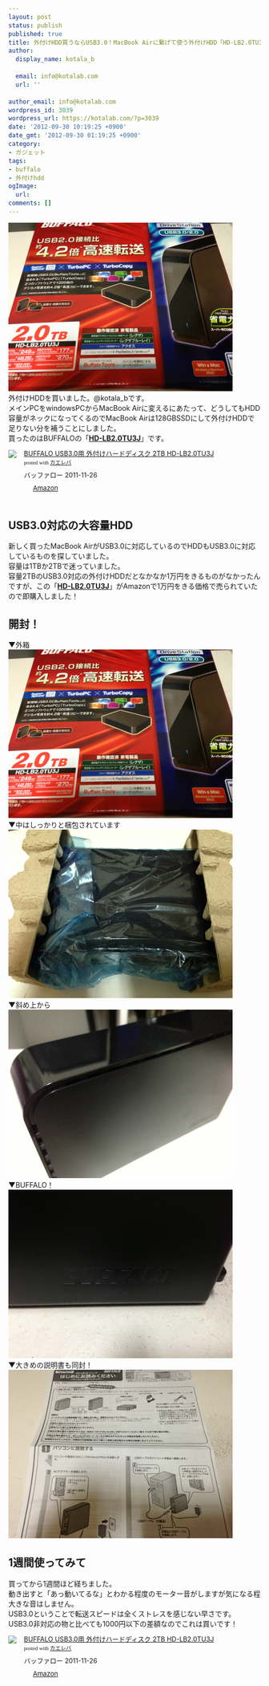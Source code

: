 ```yaml
---
layout: post
status: publish
published: true
title: 外付けHDD買うならUSB3.0！MacBook Airに繋げて使う外付けHDD「HD-LB2.0TU3J」を購入！
author:
  display_name: kotala_b

  email: info@kotalab.com
  url: ''

author_email: info@kotalab.com
wordpress_id: 3039
wordpress_url: https://kotalab.com/?p=3039
date: '2012-09-30 10:19:25 +0900'
date_gmt: '2012-09-30 01:19:25 +0900'
category:
- ガジェット
tags:
- buffalo
- 外付けhdd
ogImage:
  url:
comments: []
---
```

<p><a href="/wp-content/uploads/hdd_120930.jpg" target="_blank"><img src="/wp-content/uploads/hdd_120930.jpg" alt="" title="hdd_120930" width="448" height="336" class="alignnone size-full wp-image-3044" /></a><br />
外付けHDDを買いました。@kotala_bです。<br />
メインPCをwindowsPCからMacBook Airに変えるにあたって、どうしてもHDD容量がネックになってくるのでMacBook Airは128GBSSDにして外付けHDDで足りない分を補うことにしました。<br />
買ったのはBUFFALOの「<strong><a href="https://www.amazon.co.jp/exec/obidos/ASIN/B00620LXOO/same-22/ref=nosim/" rel="nofollow" target="_blank">HD-LB2.0TU3J</a></strong>」です。</p>
<div class="kaerebalink-box" style="text-align:left;padding-bottom:20px;font-size:small;/zoom: 1;overflow: hidden;">
<div class="kaerebalink-image" style="float:left;margin:0 15px 10px 0;"><a href="https://www.amazon.co.jp/exec/obidos/ASIN/B00620LXOO/same-22/ref=nosim/" rel="nofollow" target="_blank"><img src="https://images-fe.ssl-images-amazon.com/images/I/31OkiqknN1L._SL160_.jpg" style="border: none;" /></a></div>
<div class="kaerebalink-info" style="line-height:120%;/zoom: 1;overflow: hidden;">
<div class="kaerebalink-name" style="margin-bottom:10px;line-height:120%"><a href="https://www.amazon.co.jp/exec/obidos/ASIN/B00620LXOO/same-22/ref=nosim/" rel="nofollow" target="_blank">BUFFALO USB3.0用 外付けハードディスク 2TB HD-LB2.0TU3J</a>
<div class="kaerebalink-powered-date" style="font-size:8pt;margin-top:5px;font-family:verdana;line-height:120%">posted with <a href="https://kaereba.com" target="_blank">カエレバ</a></div>
</div>
<div class="kaerebalink-detail" style="margin-bottom:5px;"> バッファロー 2011-11-26    </div>
<div class="kaerebalink-link1" style="margin-top:10px;">
<div class="shoplinkamazon" style="display:inline;margin-right:5px;background: url('https://img.yomereba.com/tam_k_01.gif') 0 0 no-repeat;padding: 2px 0 2px 18px;white-space: nowrap;"><a href="https://www.amazon.co.jp/gp/search?keywords=USB3.0%20HD-LB2.0TU3J&__mk_ja_JP=%83J%83%5E%83J%83i&tag=same-22" rel="nofollow" target="_blank" title="アマゾン" >Amazon</a></div>
</div>
</div>
<div class="booklink-footer" style="clear: left"></div>
</div>
<!--more-->
<h2>USB3.0対応の大容量HDD</h2>
<p>新しく買ったMacBook AirがUSB3.0に対応しているのでHDDもUSB3.0に対応しているものを探していました。<br />
容量は1TBか2TBで迷っていました。<br />
容量2TBのUSB3.0対応の外付けHDDだとなかなか1万円をきるものがなかったんですが、この「<strong><a href="https://www.amazon.co.jp/exec/obidos/ASIN/B00620LXOO/same-22/ref=nosim/" rel="nofollow" target="_blank">HD-LB2.0TU3J</a></strong>」がAmazonで1万円をきる価格で売られていたので即購入しました！</p>
<h2>開封！</h2>
<p>▼外箱<br />
<a href="/wp-content/uploads/hdd_120930.jpg" target="_blank"><img src="/wp-content/uploads/hdd_120930.jpg" alt="" title="hdd_120930" width="448" height="336" class="alignnone size-full wp-image-3044" /></a><br />
▼中はしっかりと梱包されています<br />
<a href="/wp-content/uploads/hdd_120930_01.jpg" target="_blank"><img src="/wp-content/uploads/hdd_120930_01.jpg" alt="" title="hdd_120930_01" width="448" height="336" class="alignnone size-full wp-image-3040" /></a><br />
▼斜め上から<br />
<a href="/wp-content/uploads/hdd_120930_02.jpg" target="_blank"><img src="/wp-content/uploads/hdd_120930_02.jpg" alt="" title="hdd_120930_02" width="448" height="336" class="alignnone size-full wp-image-3041" /></a><br />
▼BUFFALO！<br />
<a href="/wp-content/uploads/hdd_120930_03.jpg" target="_blank"><img src="/wp-content/uploads/hdd_120930_03.jpg" alt="" title="hdd_120930_03" width="448" height="336" class="alignnone size-full wp-image-3042" /></a><br />
▼大きめの説明書も同封！<br />
<a href="/wp-content/uploads/hdd_120930_04.jpg" target="_blank"><img src="/wp-content/uploads/hdd_120930_04.jpg" alt="" title="hdd_120930_04" width="448" height="336" class="alignnone size-full wp-image-3043" /></a></p>
<h2>1週間使ってみて</h2>
<p>買ってから1週間ほど経ちました。<br />
動き出すと「あっ動いてるな」とわかる程度のモーター音がしますが気になる程大きな音はしません。<br />
USB3.0ということで転送スピードは全くストレスを感じない早さです。<br />
USB3.0非対応の物と比べても1000円以下の差額なのでこれは買いです！</p>
<div class="kaerebalink-box" style="text-align:left;padding-bottom:20px;font-size:small;/zoom: 1;overflow: hidden;">
<div class="kaerebalink-image" style="float:left;margin:0 15px 10px 0;"><a href="https://www.amazon.co.jp/exec/obidos/ASIN/B00620LXOO/same-22/ref=nosim/" rel="nofollow" target="_blank"><img src="https://images-fe.ssl-images-amazon.com/images/I/31OkiqknN1L._SL160_.jpg" style="border: none;" /></a></div>
<div class="kaerebalink-info" style="line-height:120%;/zoom: 1;overflow: hidden;">
<div class="kaerebalink-name" style="margin-bottom:10px;line-height:120%"><a href="https://www.amazon.co.jp/exec/obidos/ASIN/B00620LXOO/same-22/ref=nosim/" rel="nofollow" target="_blank">BUFFALO USB3.0用 外付けハードディスク 2TB HD-LB2.0TU3J</a>
<div class="kaerebalink-powered-date" style="font-size:8pt;margin-top:5px;font-family:verdana;line-height:120%">posted with <a href="https://kaereba.com" target="_blank">カエレバ</a></div>
</div>
<div class="kaerebalink-detail" style="margin-bottom:5px;"> バッファロー 2011-11-26    </div>
<div class="kaerebalink-link1" style="margin-top:10px;">
<div class="shoplinkamazon" style="display:inline;margin-right:5px;background: url('https://img.yomereba.com/tam_k_01.gif') 0 0 no-repeat;padding: 2px 0 2px 18px;white-space: nowrap;"><a href="https://www.amazon.co.jp/gp/search?keywords=USB3.0%20HD-LB2.0TU3J&__mk_ja_JP=%83J%83%5E%83J%83i&tag=same-22" rel="nofollow" target="_blank" title="アマゾン" >Amazon</a></div>
</div>
</div>
<div class="booklink-footer" style="clear: left"></div>
</div>

